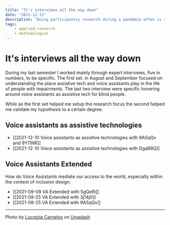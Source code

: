 ```yaml
---
title: "It's interviews all the way down"
date: "2021-12-13"
description: "Doing participatory research during a pandemie often is reduced to a minimum. I was able to work around the limitations with a handfull of expert interviews."
tags:
    - applied-research
    - methodologies
---
```


# It's interviews all the way down
During my last semester I worked mainly through expert interviews, five in numbers, to be specific. The first set. in August and September focused on understanding the place assistive tech and voice assistants play in the life of people with impairments. The last two interview were specific hovering around voice assistants as assistive tech for blind people.

While as the first set helped me setup the research focus the second helped me validate my hypothesis to a certain degree.

## Voice assistants as assistive technologies

- [[2021-12-10 Voice assistants as assistive technologies with 9ASqQv and 8Y11NR]]
- [[2021-12-10 Voice assistants as assistive technologies  with DgaB8Q]]

## Voice Assistants Extended

How do Voice Assistants mediate our access to the world, especially within the context of inclusion design.

- [[2021-09-09 VA Extended with 5gQeRi]]
- [[2021-08-25 VA Extended with 3j14j0]]
- [[2021-08-25 VA Extended with 9ASqQv]]

---

Photo by <a href="https://unsplash.com/@ciabattespugnose?utm_source=unsplash&utm_medium=referral&utm_content=creditCopyText">Lucrezia Carnelos</a> on <a href="https://unsplash.com/s/photos/carp?utm_source=unsplash&utm_medium=referral&utm_content=creditCopyText">Unsplash</a>
  